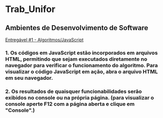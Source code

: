 # Trab_Unifor

## Ambientes de Desenvolvimento de Software
[Entregável #1 - Algoritmos/JavaScript](https://github.com/SantoGuru/Trab_Unifor/tree/2bc425da3ed5dbd8b6ff2c76c6c21513829e9055/Trabalhos/Ambientes%20desenv%20de%20software/Entreg%C3%A1vel%20%231%20-%20Algoritmos/JavaScript)

### 1. Os códigos em JavaScript estão incorporados em arquivos HTML, permitindo que sejam executados diretamente no navegador para verificar o funcionamento do algoritmo. Para visualizar o código JavaScript em ação, abra o arquivo HTML em seu navegador. 

### 2. Os resultados de quaisquer funcionabilidades serão exibidos no console ou na própria página. (para visualizar o console aperte F12 com a página aberta e clique em "Console".)

